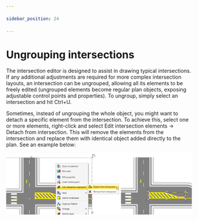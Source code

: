```yaml
---

sidebar_position: 24

---
```

# Ungrouping intersections   


The intersection editor is designed to assist in drawing typical intersections. If any additional adjustments are required for more complex intersection layouts, an intersection can be ungrouped, allowing all its elements to be freely edited (ungrouped elements become regular plan objects, exposing adjustable control points and properties). To ungroup, simply select an intersection and hit Ctrl+U.

Sometimes, instead of ungrouping the whole object, you might want to detach a specific element from the intersection. To achieve this, select one or more elements, right-click and select Edit intersection elements -> Detach from intersection. This will remove the elements from the intersection and replace them with identical object added directly to the plan. See an example below:

![Ungrouping_intersections](./assets/Ungrouping_intersections.png)